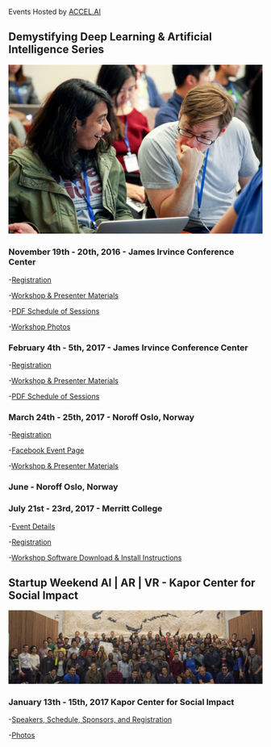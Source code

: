 Events Hosted by [ACCEL.AI](http://accel.ai)


## Demystifying Deep Learning & Artificial Intelligence Series

[![Workshops](/img/cover.jpg)](https://www.youtube.com/watch?v=0yMbcc2v1lg "Artificial Intelligence & Deep Learning Workshops")



### November 19th - 20th, 2016 - James Irvince Conference Center

-[Registration](https://www.eventbrite.com/e/demystifying-deep-learning-artificial-intelligence-tickets-28594070635#)

-[Workshop & Presenter Materials](/nov16/november16.md)

-[PDF Schedule of Sessions](http://pub.lucidpress.com/d7931aa8-c31b-4587-8c1d-af648de05ac4/#J.HX9tFxcBmX)

-[Workshop Photos](https://photos.google.com/share/AF1QipOYP-AK3-ue797XfOs1-2bXKOnFi8AIdr2043KLmuZTvchbfXAcAAJaNF5gKscACw?key=bG40RWdRcjhsVWtlMGt2aURlUmFOcFNMbDM3ZFhn)




### February 4th - 5th, 2017 - James Irvince Conference Center

-[Registration](https://www.picatic.com/accelai-Feb17)

-[Workshop & Presenter Materials](/feb17/february17.md)

-[PDF Schedule of Sessions](/feb17/DDL&AIFinalSched.jpg)


### March 24th - 25th, 2017 - Noroff Oslo, Norway

-[Registration](https://www.eventbrite.com/e/demystifying-deep-learning-and-ai-tickets-31992339950?ref=estw)

-[Facebook Event Page](https://www.facebook.com/events/182357712251288/?notif_t=plan_user_invited&notif_id=1487192879928740)

-[Workshop & Presenter Materials](/mar17/march17.md)

### June - Noroff Oslo, Norway


### July 21st - 23rd, 2017 - Merritt College

-[Event Details](https://www.accel.ai/demystifying-ai-july17)

-[Registration](https://www.eventbrite.com/e/demystifying-deep-learning-ai-tickets-34351888423)

-[Workshop Software Download & Install Instructions](/jul17/Workshop_Software_Install_Instructions.md)





## Startup Weekend AI | AR | VR - Kapor Center for Social Impact

![Startup Weekend Group Photo](/img/sw1-17.jpg)

### January 13th - 15th, 2017 Kapor Center for Social Impact

-[Speakers, Schedule, Sponsors, and Registration](http://www.up.co/communities/usa/san-francisco/startup-weekend/10026)

-[Photos](https://goo.gl/photos/XRdZFeAiEWS8auQ5A)


